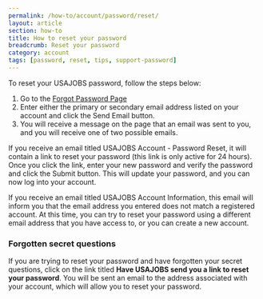 ```yaml
---
permalink: /how-to/account/password/reset/
layout: article
section: how-to
title: How to reset your password
breadcrumb: Reset your password
category: account
tags: [password, reset, tips, support-password]
---
```


To reset your USAJOBS password, follow the steps below:

1. Go to the [Forgot Password Page](https://www.usajobs.gov/Account/ForgotPassword)
2. Enter either the primary or secondary email address listed on your account and click the Send Email button.
3. You will receive a message on the page that an email was sent to you, and you will receive one of two possible emails.

If you receive an email titled USAJOBS Account - Password Reset, it will contain a link to reset your password (this link is only active for 24 hours). Once you click the link, enter your new password and verify the password and click the Submit button. This will update your password, and you can now log into your account.

If you receive an email titled USAJOBS Account Information, this email will inform you that the email address you entered does not match a registered account. At this time, you can try to reset your password using a different email address that you have access to, or you can create a new account.

### Forgotten secret questions

If you are trying to reset your password and have forgotten your secret questions, click on the link titled **Have USAJOBS send you a link to reset your password**. You will be sent an email to the address associated with your account, which will allow you to reset your password.

